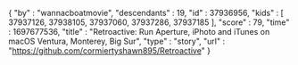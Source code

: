 {
  "by" : "wannacboatmovie",
  "descendants" : 19,
  "id" : 37936956,
  "kids" : [ 37937126, 37938105, 37937060, 37937286, 37937185 ],
  "score" : 79,
  "time" : 1697677536,
  "title" : "Retroactive: Run Aperture, iPhoto and iTunes on macOS Ventura, Monterey, Big Sur",
  "type" : "story",
  "url" : "https://github.com/cormiertyshawn895/Retroactive"
}
